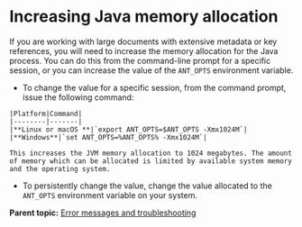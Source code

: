 # Increasing Java memory allocation

If you are working with large documents with extensive metadata or key references, you will need to increase the memory allocation for the Java process. You can do this from the command-line prompt for a specific session, or you can increase the value of the `ANT_OPTS` environment variable.

-    To change the value for a specific session, from the command prompt, issue the following command: 

    |Platform|Command|
    |--------|-------|
    |**Linux or macOS **|`export ANT_OPTS=$ANT_OPTS -Xmx1024M`|
    |**Windows**|`set ANT_OPTS=%ANT_OPTS% -Xmx1024M`|

    This increases the JVM memory allocation to 1024 megabytes. The amount of memory which can be allocated is limited by available system memory and the operating system.

-    To persistently change the value, change the value allocated to the `ANT_OPTS` environment variable on your system. 

**Parent topic:** [Error messages and troubleshooting](../topics/troubleshooting-overview.md)

